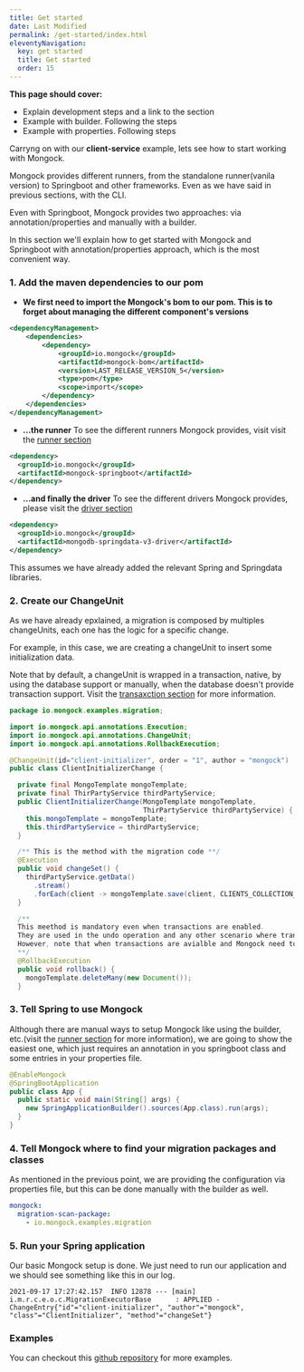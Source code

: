 ```yaml
---
title: Get started
date: Last Modified 
permalink: /get-started/index.html
eleventyNavigation:
  key: get started 
  title: Get started
  order: 15
---
```


<div class="tip">
<b>This page should cover: </b>
<ul>
  <li>Explain development steps and a link to the section </li>
  <li>Example with builder. Following the steps</li>
  <li>Example with properties. Following steps</li>
</ul>
</div>


Carryng on with our **client-service** example, lets see how to start working with Mongock.

Mongock provides different runners, from the standalone runner(vanila version) to Springboot and other frameworks. Even as we have said in previous sections, with the CLI.

Even with Springboot, Mongock provides two approaches: via annotation/properties and manually with a builder.

In this section we'll explain how to get started with Mongock and Springboot with annotation/properties approach, which is the most convenient way.

### 1. Add the maven dependencies to our pom
- **We first need to import the Mongock's bom to our pom. This is to forget about managing the different component's versions**
```xml
<dependencyManagement>
    <dependencies>
        <dependency>
            <groupId>io.mongock</groupId>
            <artifactId>mongock-bom</artifactId>
            <version>LAST_RELEASE_VERSION_5</version>
            <type>pom</type>
            <scope>import</scope>
        </dependency>
    </dependencies>
</dependencyManagement>
```
- **...the runner**
    To see the different runners Mongock provides, visit visit the [runner section](/runner/)
```xml
<dependency>
  <groupId>io.mongock</groupId>
  <artifactId>mongock-springboot</artifactId>
</dependency>
```

- **...and finally the driver**
    To see the different drivers Mongock provides, please visit the [driver section](/driver/)
```xml
<dependency>
  <groupId>io.mongock</groupId>
  <artifactId>mongodb-springdata-v3-driver</artifactId>
</dependency>
```


<p class="successAlt">This assumes we have already added the relevant Spring and Springdata libraries.</p>


### 2. Create our ChangeUnit

As we have already epxlained, a migration is composed by multiples changeUnits, each one has the logic for a specific change.

For example, in this case, we are creating a changeUnit to insert some initialization data. 

Note that by default, a changeUnit is wrapped in a transaction, native, by using the database support or manually, when the database doesn't provide transaction support.
Visit the [transaxction section](/features/transactions-and-manual-rollbacks/) for more information. 

```java
package io.mongock.examples.migration;

import io.mongock.api.annotations.Execution;
import io.mongock.api.annotations.ChangeUnit;
import io.mongock.api.annotations.RollbackExecution;

@ChangeUnit(id="client-initializer", order = "1", author = "mongock")
public class ClientInitializerChange {

  private final MongoTemplate mongoTemplate;
  private final ThirPartyService thirdPartyService;
  public ClientInitializerChange(MongoTemplate mongoTemplate,
                                 ThirPartyService thirdPartyService) {
    this.mongoTemplate = mongoTemplate;
    this.thirdPartyService = thirdPartyService;
  }

  /** This is the method with the migration code **/
  @Execution
  public void changeSet() {
    thirdPartyService.getData()
      .stream()
      .forEach(client -> mongoTemplate.save(client, CLIENTS_COLLECTION_NAME));
  }

  /**
  This meethod is mandatory even when transactions are enabled.
  They are used in the undo operation and any other scenario where transactions are not an option.
  However, note that when transactions are avialble and Mongock need to rollback, this method is ignored.
  **/
  @RollbackExecution
  public void rollback() {
    mongoTemplate.deleteMany(new Document());
  }
```


### 3. Tell Spring to use Mongock 
Although there are manual ways to setup Mongock like using the builder, etc.(visit the [runner section](/runner/) for more information), we are going to show the easiest one, which just requires an annotation in you springboot class and some entries in your properties file.

```java
@EnableMongock
@SpringBootApplication
public class App {
  public static void main(String[] args) {
    new SpringApplicationBuilder().sources(App.class).run(args);
  }
}
```

### 4. Tell Mongock where to find your migration packages and classes
As mentioned in the previous point, we are providing the configuration via properties file, but this can be done manually with the builder as well.
```yaml
mongock:
  migration-scan-package:
    - io.mongock.examples.migration
```

### 5. Run your Spring application
Our basic Mongock setup is done. We just need to run our application and we should see something like this in our log.
```
2021-09-17 17:27:42.157  INFO 12878 --- [main] i.m.r.c.e.o.c.MigrationExecutorBase      : APPLIED - ChangeEntry{"id"="client-initializer", "author"="mongock", "class"="ClientInitializer", "method"="changeSet"}
```


### Examples

You can checkout this [github repository](https://github.com/cloudyrock/mongock-examples) for more examples.
